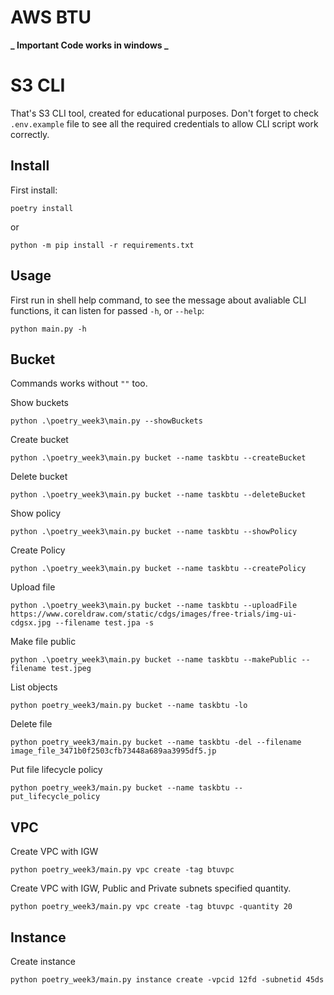 # AWS BTU

**_ Important Code works in windows _**

# S3 CLI

That's S3 CLI tool, created for educational purposes. Don't forget to check `.env.example` file to see all the required credentials to allow CLI script work correctly.

## Install

First install:

```
poetry install
```

or

```
python -m pip install -r requirements.txt
```

## Usage

First run in shell help command, to see the message about avaliable CLI functions, it can listen for passed `-h`, or `--help`:

```shell
python main.py -h
```

## Bucket

Commands works without `""` too.

Show buckets

```shell
python .\poetry_week3\main.py --showBuckets
```

Create bucket

```shell
python .\poetry_week3\main.py bucket --name taskbtu --createBucket
```

Delete bucket

```
python .\poetry_week3\main.py bucket --name taskbtu --deleteBucket
```

Show policy

```
python .\poetry_week3\main.py bucket --name taskbtu --showPolicy
```

Create Policy

```
python .\poetry_week3\main.py bucket --name taskbtu --createPolicy
```

Upload file

```
python .\poetry_week3\main.py bucket --name taskbtu --uploadFile https://www.coreldraw.com/static/cdgs/images/free-trials/img-ui-cdgsx.jpg --filename test.jpa -s
```

Make file public

```
python .\poetry_week3\main.py bucket --name taskbtu --makePublic --filename test.jpeg
```

List objects

```
python poetry_week3/main.py bucket --name taskbtu -lo
```

Delete file

```
python poetry_week3/main.py bucket --name taskbtu -del --filename image_file_3471b0f2503cfb73448a689aa3995df5.jp
```

Put file lifecycle policy

```
python poetry_week3/main.py bucket --name taskbtu --put_lifecycle_policy
```

## VPC

Create VPC with IGW

```shell
python poetry_week3/main.py vpc create -tag btuvpc
```

Create VPC with IGW, Public and Private subnets specified quantity.

```shell
python poetry_week3/main.py vpc create -tag btuvpc -quantity 20
```

## Instance

Create instance

```shell
python poetry_week3/main.py instance create -vpcid 12fd -subnetid 45ds
```
